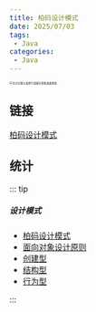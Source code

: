 ```yaml
---
title: 柏码设计模式
date: 2025/07/03
tags:
 - Java
categories:
 - Java
---
```


<img src="https://bizhi1.com/wp-content/uploads/2025/06/retro-sunset-drive-vaporwave-cityscape-desktop-wallpaper-4k.jpg" alt="复古日落大道蒸汽波城市景观桌面壁纸" style="zoom: 33%;" />

## 链接

[柏码设计模式](/docs/Java/Baima/Design/1-Design.html)

## 统计

::: tip

##### 设计模式

- [柏码设计模式](/docs/Java/Baima/Design/1-Design.html)
- [面向对象设计原则](/docs/Java/Baima/Design/2-Design.html)
- [创建型](/docs/Java/Baima/Design/3-Design.html)
- [结构型](/docs/Java/Baima/Design/4-Design.html)
- [行为型](/docs/Java/Baima/Design/5-Design.html)

:::